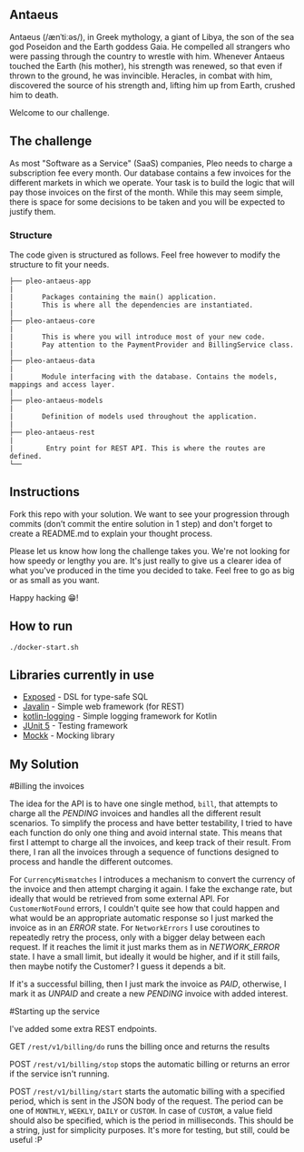 ## Antaeus

Antaeus (/ænˈtiːəs/), in Greek mythology, a giant of Libya, the son of the sea god Poseidon and the Earth goddess Gaia. He compelled all strangers who were passing through the country to wrestle with him. Whenever Antaeus touched the Earth (his mother), his strength was renewed, so that even if thrown to the ground, he was invincible. Heracles, in combat with him, discovered the source of his strength and, lifting him up from Earth, crushed him to death.

Welcome to our challenge.

## The challenge

As most "Software as a Service" (SaaS) companies, Pleo needs to charge a subscription fee every month. Our database contains a few invoices for the different markets in which we operate. Your task is to build the logic that will pay those invoices on the first of the month. While this may seem simple, there is space for some decisions to be taken and you will be expected to justify them.

### Structure
The code given is structured as follows. Feel free however to modify the structure to fit your needs.
```
├── pleo-antaeus-app
|
|       Packages containing the main() application. 
|       This is where all the dependencies are instantiated.
|
├── pleo-antaeus-core
|
|       This is where you will introduce most of your new code.
|       Pay attention to the PaymentProvider and BillingService class.
|
├── pleo-antaeus-data
|
|       Module interfacing with the database. Contains the models, mappings and access layer.
|
├── pleo-antaeus-models
|
|       Definition of models used throughout the application.
|
├── pleo-antaeus-rest
|
|        Entry point for REST API. This is where the routes are defined.
└──
```

## Instructions
Fork this repo with your solution. We want to see your progression through commits (don’t commit the entire solution in 1 step) and don't forget to create a README.md to explain your thought process.

Please let us know how long the challenge takes you. We're not looking for how speedy or lengthy you are. It's just really to give us a clearer idea of what you've produced in the time you decided to take. Feel free to go as big or as small as you want.

Happy hacking 😁!

## How to run
```
./docker-start.sh
```

## Libraries currently in use
* [Exposed](https://github.com/JetBrains/Exposed) - DSL for type-safe SQL
* [Javalin](https://javalin.io/) - Simple web framework (for REST)
* [kotlin-logging](https://github.com/MicroUtils/kotlin-logging) - Simple logging framework for Kotlin
* [JUnit 5](https://junit.org/junit5/) - Testing framework
* [Mockk](https://mockk.io/) - Mocking library



## My Solution

#Billing the invoices

The idea for the API is to have one single method, `bill`, that attempts to charge all the *PENDING* invoices and handles all the different result scenarios.
To simplify the process and have better testability, I tried to have each function do only one thing and avoid internal state.
This means that first I attempt to charge all the invoices, and keep track of their result. From there, I ran all the invoices through a sequence of functions designed to process and handle the different outcomes.

For `CurrencyMismatches` I introduces a mechanism to convert the currency of the invoice and then attempt charging it again. I fake the exchange rate, but ideally that would be retrieved from some external API.
For `CustomerNotFound` errors, I couldn't quite see how that could happen and what would be an appropriate automatic response so I just marked the invoice as in an *ERROR* state.
For `NetworkErrors` I use coroutines to repeatedly retry the process, only with a bigger delay between each request. If it reaches the limit it just marks them as in *NETWORK_ERROR* state. I have a small limit, but ideally it would be higher, and if it still fails, then maybe notify the Customer? I guess it depends a bit.

If it's a successful billing, then I just mark the invoice as *PAID*, otherwise, I mark it as *UNPAID* and create a new *PENDING* invoice with added interest.

#Starting up the service

I've added some extra REST endpoints.

GET `/rest/v1/billing/do` runs the billing once and returns the results

POST `/rest/v1/billing/stop` stops the automatic billing or returns an error if the service isn't running.

POST `/rest/v1/billing/start` starts the automatic billing with a specified period, which is sent in the JSON body of the request.
The period can be one of `MONTHLY`, `WEEKLY`, `DAILY` or `CUSTOM`. In case of `CUSTOM`, a value field should also be specified, which is the period in milliseconds. This should be a string, just for simplicity purposes. It's more for testing, but still, could be useful :P

